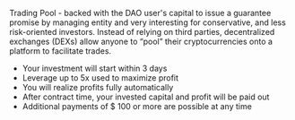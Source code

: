 Trading Pool - backed with the DAO user's capital to issue a guarantee promise by managing entity and very interesting for conservative, and less risk-oriented investors. Instead of relying on third parties, decentralized exchanges (DEXs) allow anyone to “pool” their cryptocurrencies onto a platform to facilitate trades.

- Your investment will start within 3 days
- Leverage up to 5x used to maximize profit
- You will realize profits fully automatically
- After contract time, your invested capital and profit will be paid out
- Additional payments of $ 100 or more are possible at any time